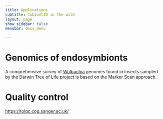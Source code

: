 ```yaml
---
title: Applications
subtitle: CobiontID in the wild
layout: page
show_sidebar: false
menubar: docs_menu

---
```


# Genomics of endosymbionts
A comprehensive survey of [Wolbachia](https://journals.plos.org/plosbiology/article?id=10.1371/journal.pbio.3001972) genomes found in insects sampled by the Darwin Tree of Life project is based on the Marker Scan approach.

# Quality control
https://tolqc.cog.sanger.ac.uk/
